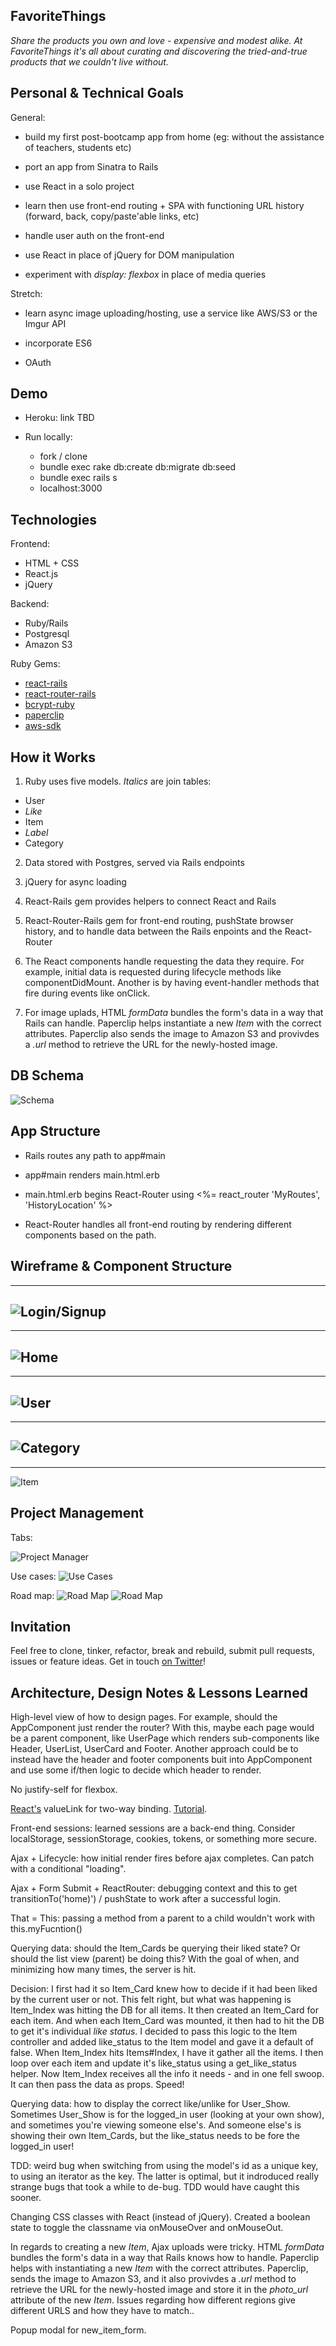 ## FavoriteThings
*Share the products you own and love - expensive and modest alike. At FavoriteThings it's all about curating and discovering the tried-and-true products that we couldn't live without.*

<!--
Add a little more. Open the app store and see how they describes themselves. 
-->

## Personal & Technical Goals
General:

* build my first post-bootcamp app from home (eg: without the assistance of teachers, students etc)

* port an app from Sinatra to Rails

* use React in a solo project

* learn then use front-end routing + SPA with functioning URL history (forward, back, copy/paste'able links, etc)

* handle user auth on the front-end

* use React in place of jQuery for DOM manipulation

* experiment with *display: flexbox* in place of media queries

Stretch:

* learn async image uploading/hosting, use a service like AWS/S3 or the Imgur API

* incorporate ES6

* OAuth

## Demo
* Heroku: link TBD

* Run locally:
  * fork / clone
  * bundle exec rake db:create db:migrate db:seed 
  * bundle exec rails s
  * localhost:3000

<!-- 
Feel free to create a new account, including a photo URL.

Navigate by using the menu in the upper-right, and by also clicking the large photos in the header.

Your favorite items will be empty from the start. You can create a new one that doesn't already exist in the database. You can also add them to your collection by "liking" them from another user's page or from the Categories sections.

Here's creds for a fake, seeded profile:

username: es@gmail.com

password: test -->

## Technologies
Frontend:
* HTML + CSS
* React.js 
* jQuery

Backend:
* Ruby/Rails
* Postgresql
* Amazon S3

Ruby Gems:
* [react-rails](https://github.com/reactjs/react-rails)
* [react-router-rails](https://github.com/mariopeixoto/react-router-rails)
* [bcrypt-ruby](https://github.com/codahale/bcrypt-ruby)
* [paperclip](https://github.com/thoughtbot/paperclip)
* [aws-sdk](https://github.com/aws/aws-sdk-ruby)

## How it Works
1) Ruby uses five models. *Italics* are join tables:
  * User
  * *Like*
  * Item
  * *Label*
  * Category

2) Data stored with Postgres, served via Rails endpoints

3) jQuery for async loading

4) React-Rails gem provides helpers to connect React and Rails

5) React-Router-Rails gem for front-end routing, pushState browser history, and to handle data between the Rails enpoints and the React-Router

6) The React components handle requesting the data they require. For example, initial data is requested during lifecycle methods like componentDidMount. Another is by having event-handler methods that fire during events like onClick.

7) For image uplads, HTML *formData* bundles the form's data in a way that Rails can handle. Paperclip helps instantiate a new *Item* with the correct attributes. Paperclip also sends the image to Amazon S3 and provivdes a *.url* method to retrieve the URL for the newly-hosted image. 

## DB Schema

![Schema](http://i.imgur.com/OIyZD4Y.png)

## App Structure

* Rails routes any path to app#main

* app#main renders main.html.erb

* main.html.erb begins React-Router using <%= react_router 'MyRoutes', 'HistoryLocation' %>

* React-Router handles all front-end routing by rendering different components based on the path. 

## Wireframe & Component Structure
---
![Login/Signup](http://i.imgur.com/WfZcQS0.png)
---
---
![Home](http://i.imgur.com/0clU8ZZ.png)
---
---
![User](http://i.imgur.com/i5778Ox.png)
---
---
![Category](http://i.imgur.com/pMWO3Ep.png)
---
---
![Item](http://i.imgur.com/L80QkJy.png)

## Project Management

Tabs:

![Project Manager](http://i.imgur.com/jlZrg41.png)

Use cases:
![Use Cases](http://i.imgur.com/jbIC3zs.png)

Road map:
![Road Map](http://i.imgur.com/us2fDOB.png)
![Road Map](http://i.imgur.com/NyyKoWV.png)

## Invitation
Feel free to clone, tinker, refactor, break and rebuild, submit pull requests, issues or feature ideas. Get in touch [on Twitter](https://twitter.com/TCannadySF)!

## Architecture, Design Notes & Lessons Learned
High-level view of how to design pages. For example, should the AppComponent just render the router? With this, maybe each page would be a parent component, like UserPage which renders sub-components like Header, UserList, UserCard and Footer. Another approach could be to instead have the header and footer components buit into AppComponent and use some if/then logic to decide which header to render.

No justify-self for flexbox.

[React's](https://facebook.github.io/react/docs/two-way-binding-helpers.html) valueLink for two-way binding. [Tutorial](https://auth0.com/blog/2015/04/09/adding-authentication-to-your-react-flux-app/).


Front-end sessions: learned sessions are a back-end thing. Consider localStorage, sessionStorage, cookies, tokens, or something more secure. 

Ajax + Lifecycle: how initial render fires before ajax completes. Can patch with a conditional "loading".

Ajax + Form Submit + ReactRouter: debugging context and this to get transitionTo('home)') / pushState to work after a successful login.	

That = This: passing a method from a parent to a child wouldn't work with this.myFucntion()

Querying data: should the Item_Cards be querying their liked state? Or should the list view (parent) be doing this? With the goal of when, and minimizing how many times, the server is hit.

Decision: I first had it so Item_Card knew how to decide if it had been liked by the current user or not. This felt right, but what was happening is Item_Index was hitting the DB for all items. It then created an Item_Card for each item. And when each Item_Card was mounted, it then had to hit the DB to get it's individual *like status*. I decided to pass this logic to the Item controller and added like_status to the Item model and gave it a default of false. When Item_Index hits Items#Index, I have it gather all the items. I then loop over each item and update it's like_status using a get_like_status helper. Now Item_Index receives all the info it needs - and in one fell swoop. It can then pass the data as props. Speed!

Querying data: how to display the correct like/unlike for User_Show. Sometimes User_Show is for the logged_in user (looking at your own show), and sometimes you're viewing someone else's. And someone else's is showing their own Item_Cards, but the like_status needs to be fore the logged_in user!

TDD: weird bug when switching from using the model's id as a unique key, to using an iterator as the key. The latter is optimal, but it indroduced really strange bugs that took a while to de-bug. TDD would have caught this sooner.

Changing CSS classes with React (instead of jQuery). Created a boolean state to toggle the classname via onMouseOver and onMouseOut.

In regards to creating a new *Item*, Ajax uploads were tricky. HTML *formData* bundles the form's data in a way that Rails knows how to handle. Paperclip helps with instantiating a new *Item* with the correct attributes. Paperclip, sends the image to Amazon S3, and it also provivdes a *.url* method to retrieve the URL for the newly-hosted image and store it in the *photo_url* attribute of the new *Item*. Issues regarding how different regions give different URLS and how they have to match..

Popup modal for new_item_form.
<!--

TO-DO:

* Host on Heroku

* TDD

* Responsive

* Convert to ES6

* Oauth

BUGS/TO-FIX

* convert User's photo_URL to photo, like Item. For both user signup and seed
* convert Category's photo_URL to photo, like Item. Just for seed since we don't crud categories (yet..)
* header category cards on non-user-show pages

--> 



